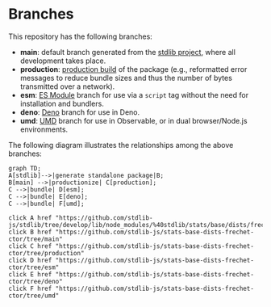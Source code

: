 <!--

@license Apache-2.0

Copyright (c) 2022 The Stdlib Authors.

Licensed under the Apache License, Version 2.0 (the "License");
you may not use this file except in compliance with the License.
You may obtain a copy of the License at

    http://www.apache.org/licenses/LICENSE-2.0

Unless required by applicable law or agreed to in writing, software
distributed under the License is distributed on an "AS IS" BASIS,
WITHOUT WARRANTIES OR CONDITIONS OF ANY KIND, either express or implied.
See the License for the specific language governing permissions and
limitations under the License.

-->

# Branches

This repository has the following branches:

-   **main**: default branch generated from the [stdlib project][stdlib-url], where all development takes place.
-   **production**: [production build][production-url] of the package (e.g., reformatted error messages to reduce bundle sizes and thus the number of bytes transmitted over a network).
-   **esm**: [ES Module][esm-url] branch for use via a `script` tag without the need for installation and bundlers.
-   **deno**: [Deno][deno-url] branch for use in Deno.
-   **umd**: [UMD][umd-url] branch for use in Observable, or in dual browser/Node.js environments.

The following diagram illustrates the relationships among the above branches:

```mermaid
graph TD;
A[stdlib]-->|generate standalone package|B;
B[main] -->|productionize| C[production];
C -->|bundle| D[esm];
C -->|bundle| E[deno];
C -->|bundle| F[umd];

click A href "https://github.com/stdlib-js/stdlib/tree/develop/lib/node_modules/%40stdlib/stats/base/dists/frechet/ctor"
click B href "https://github.com/stdlib-js/stats-base-dists-frechet-ctor/tree/main"
click C href "https://github.com/stdlib-js/stats-base-dists-frechet-ctor/tree/production"
click D href "https://github.com/stdlib-js/stats-base-dists-frechet-ctor/tree/esm"
click E href "https://github.com/stdlib-js/stats-base-dists-frechet-ctor/tree/deno"
click F href "https://github.com/stdlib-js/stats-base-dists-frechet-ctor/tree/umd"
```

[stdlib-url]: https://github.com/stdlib-js/stdlib/tree/develop/lib/node_modules/%40stdlib/stats/base/dists/frechet/ctor
[production-url]: https://github.com/stdlib-js/stats-base-dists-frechet-ctor/tree/production
[deno-url]: https://github.com/stdlib-js/stats-base-dists-frechet-ctor/tree/deno
[umd-url]: https://github.com/stdlib-js/stats-base-dists-frechet-ctor/tree/umd
[esm-url]: https://github.com/stdlib-js/stats-base-dists-frechet-ctor/tree/esm